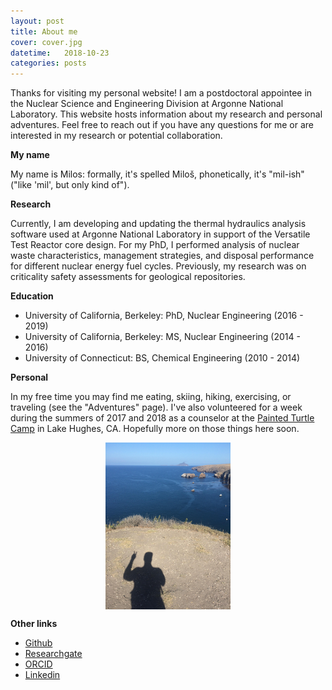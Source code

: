 ```yaml
---
layout: post
title: About me
cover: cover.jpg
datetime:   2018-10-23
categories: posts
---
```


Thanks for visiting my personal website! I am a postdoctoral appointee in the Nuclear Science and Engineering Division at Argonne National Laboratory. This website hosts information about my research and personal adventures. Feel free to reach out if you have any questions for me or are interested in my research or potential collaboration.


**My name**

My name is Milos: formally, it's spelled Miloš, phonetically, it's "mil-ish" ("like 'mil', but only kind of"). 

**Research**

Currently, I am developing and updating the thermal hydraulics analysis software used at Argonne National Laboratory in support of the Versatile Test Reactor core design. For my PhD, I performed analysis of nuclear waste characteristics, management strategies, and disposal performance for different nuclear energy fuel cycles. Previously, my research was on criticality safety assessments for geological repositories.

**Education**

* University of California, Berkeley: PhD, Nuclear Engineering (2016 - 2019)
* University of California, Berkeley: MS, Nuclear Engineering (2014 - 2016)
* University of Connecticut: BS, Chemical Engineering (2010 - 2014)

**Personal**

In my free time you may find me eating, skiing, hiking, exercising, or traveling (see the "Adventures" page). I've also volunteered for a week during the summers of 2017 and 2018 as a counselor at the [Painted Turtle Camp](http://thepaintedturtle.org) in Lake Hughes, CA. Hopefully more on those things here soon.

<p align="center">
<img align="center" src="/images/shadow.jpg" alt="Peace from the Channel Islands, CA (2018)" width="200"/>
</p>

**Other links**

* [Github](https://github.com/MilosAtz)
* [Researchgate](https://www.researchgate.net/profile/Milos_Atz)
* [ORCID](https://orcid.org/0000-0003-1928-9556)
* [Linkedin](https://www.linkedin.com/in/milosatz)
